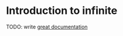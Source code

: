 # Introduction to infinite

TODO: write [great documentation](http://jacobian.org/writing/what-to-write/)
